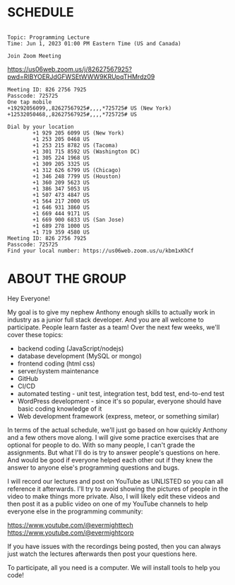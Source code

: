 # SCHEDULE
```

Topic: Programming Lecture
Time: Jun 1, 2023 01:00 PM Eastern Time (US and Canada)

Join Zoom Meeting
```
https://us06web.zoom.us/j/82627567925?pwd=RlBYOERJdGFWSEtWWW9KRUpqTHMrdz09
```
Meeting ID: 826 2756 7925
Passcode: 725725
One tap mobile
+19292056099,,82627567925#,,,,*725725# US (New York)
+12532050468,,82627567925#,,,,*725725# US

Dial by your location
        +1 929 205 6099 US (New York)
        +1 253 205 0468 US
        +1 253 215 8782 US (Tacoma)
        +1 301 715 8592 US (Washington DC)
        +1 305 224 1968 US
        +1 309 205 3325 US
        +1 312 626 6799 US (Chicago)
        +1 346 248 7799 US (Houston)
        +1 360 209 5623 US
        +1 386 347 5053 US
        +1 507 473 4847 US
        +1 564 217 2000 US
        +1 646 931 3860 US
        +1 669 444 9171 US
        +1 669 900 6833 US (San Jose)
        +1 689 278 1000 US
        +1 719 359 4580 US
Meeting ID: 826 2756 7925
Passcode: 725725
Find your local number: https://us06web.zoom.us/u/kbm1xKhCf

```

# ABOUT THE GROUP
Hey Everyone! 

My goal is to give my nephew Anthony enough skills to actually work in industry as a junior full stack developer.  And you are all welcome to participate.  People learn faster as a team!  Over the next few weeks, we'll cover these topics:

- backend coding (JavaScript/nodejs)
- database development (MySQL or mongo)
- frontend coding (html css)
- server/system maintenance
- GitHub
- CI/CD
- automated testing - unit test, integration test, bdd test, end-to-end test
- WordPress development - since it's so popular, everyone should have basic coding knowledge of it
- Web development framework (express, meteor, or something similar)

In terms of the actual schedule, we'll just go based on how quickly Anthony and a few others move along.    I will give some practice exercises that are optional for people to do.  With so many people, I can't grade the assignments.  But what I'll do is try to answer people's questions on here.  And would be good if everyone helped each other out if they knew the answer to anyone else's programming questions and bugs.

I will record our lectures and post on YouTube as UNLISTED so you can all reference it afterwards.  I'll try to avoid showing the pictures of people in the video to make things more private.   Also, I will likely edit these videos and then post it as a public video on one of my YouTube channels to help everyone else in the programming community:

https://www.youtube.com/@evermighttech
https://www.youtube.com/@evermightcorp

If you have issues with the recordings being posted, then you can always just watch the lectures afterwards then post your questions here.

To participate, all you need is a computer.   We will install tools to help you code!